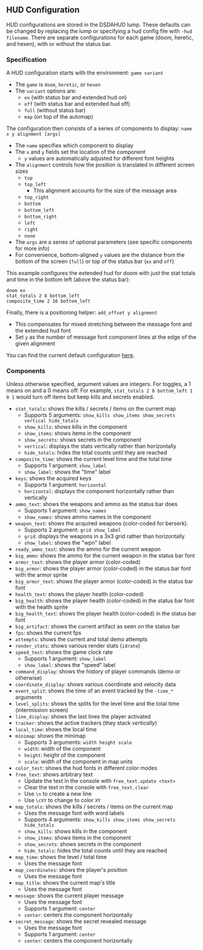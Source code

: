## HUD Configuration

HUD configurations are stored in the DSDAHUD lump. These defaults can be changed by replacing the lump or specifying a hud config file with `-hud filename`. There are separate configurations for each game (doom, heretic, and hexen), with or without the status bar.

### Specification

A HUD configuration starts with the environment: `game variant`
- The `game` is `doom`, `heretic`, or `hexen`
- The `variant` options are:
  - `ex` (with status bar and extended hud on)
  - `off` (with status bar and extended hud off)
  - `full` (without status bar)
  - `map` (on top of the automap)

The configuration then consists of a series of components to display: `name x y alignment [args]`
- The `name` specifies which component to display
- The `x` and `y` fields set the location of the component
  - `y` values are automatically adjusted for different font heights
- The `alignment` controls how the position is translated in different screen sizes
  - `top`
  - `top_left`
    - This alignment accounts for the size of the message area
  - `top_right`
  - `bottom`
  - `bottom_left`
  - `bottom_right`
  - `left`
  - `right`
  - `none`
- The `args` are a series of optional parameters (see specific components for more info)
- For convenience, bottom-aligned `y` values are the distance from the bottom of the screen (`full`) or top of the status bar (`ex` and `off`)

This example configures the extended hud for doom with just the stat totals and time in the bottom left (above the status bar):
```
doom ex
stat_totals 2 8 bottom_left
composite_time 2 16 bottom_left
```

Finally, there is a positioning helper: `add_offset y alignment`
- This compensates for mixed stretching between the message font and the extended hud font
- Set `y` as the number of message font component lines at the edge of the given alignment

You can find the current default configuration [here](../prboom2/data/lumps/dsdahud.lmp).

### Components

Unless otherwise specified, argument values are integers. For toggles, a 1 means on and a 0 means off. For example, `stat_totals 2 8 bottom_left 1 0 1` would turn off items but keep kills and secrets enabled.

- `stat_totals`: shows the kills / secrets / items on the current map
  - Supports 5 arguments: `show_kills show_items show_secrets vertical hide_totals`
  - `show_kills`: shows kills in the component
  - `show_items`: shows items in the component
  - `show_secrets`: shows secrets in the component
  - `vertical`: displays the stats vertically rather than horizontally
  - `hide_totals`: hides the total counts until they are reached
- `composite_time`: shows the current level time and the total time
  - Supports 1 argument: `show_label`
  - `show_label`: shows the "time" label
- `keys`: shows the acquired keys
  - Supports 1 argument: `horizontal`
  - `horizontal`: displays the component horizontally rather than vertically
- `ammo_text`: shows the weapons and ammo as the status bar does
  - Supports 1 argument: `show_names`
  - `show_names`: shows ammo names in the component
- `weapon_text`: shows the acquired weapons (color-coded for berserk).
  - Supports 2 argument: `grid show_label`
  - `grid`: displays the weapons in a 3x3 grid rather than horizontally
  - `show_label`: shows the "wpn" label
- `ready_ammo_text`: shows the ammo for the current weapon
- `big_ammo`: shows the ammo for the current weapon in the status bar font
- `armor_text`: shows the player armor (color-coded)
- `big_armor`: shows the player armor (color-coded) in the status bar font with the armor sprite
- `big_armor_text`: shows the player armor (color-coded) in the status bar font
- `health_text`: shows the player health (color-coded)
- `big_health`: shows the player health (color-coded) in the status bar font with the health sprite
- `big_health_text`: shows the player health (color-coded) in the status bar font
- `big_artifact`: shows the current artifact as seen on the status bar
- `fps`: shows the current fps
- `attempts`: shows the current and total demo attempts
- `render_stats`: shows various render stats (`idrate`)
- `speed_text`: shows the game clock rate
  - Supports 1 argument: `show_label`
  - `show_label`: shows the "speed" label
- `command_display`: shows the history of player commands (demo or otherwise)
- `coordinate_display`: shows various coordinate and velocity data
- `event_split`: shows the time of an event tracked by the `-time_*` arguments
- `level_splits`: shows the splits for the level time and the total time (intermission screen)
- `line_display`: shows the last lines the player activated
- `tracker`: shows the active trackers (they stack *vertically*)
- `local_time`: shows the local time
- `minimap`: shows the minimap
  - Supports 3 arguments: `width height scale`
  - `width`: width of the component
  - `height`: height of the component
  - `scale`: width of the component in map units
- `color_test`: shows the hud fonts in different color modes
- `free_text`: shows arbitrary text
  - Update the text in the console with `free_text.update <text>`
  - Clear the text in the console with `free_text.clear`
  - Use `\n` to create a new line
  - Use `\cXY` to change to color `XY`
- `map_totals`: shows the kills / secrets / items on the current map
  - Uses the message font with word labels
  - Supports 4 arguments: `show_kills show_items show_secrets hide_totals`
  - `show_kills`: shows kills in the component
  - `show_items`: shows items in the component
  - `show_secrets`: shows secrets in the component
  - `hide_totals`: hides the total counts until they are reached
- `map_time`: shows the level / total time
  - Uses the message font
- `map_coordinates`: shows the player's position
  - Uses the message font
- `map_title`: shows the current map's title
  - Uses the message font
- `message`: shows the current player message
  - Uses the message font
  - Supports 1 argument: `center`
  - `center`: centers the component horizontally
- `secret_message`: shows the secret revealed message
  - Uses the message font
  - Supports 1 argument: `center`
  - `center`: centers the component horizontally
